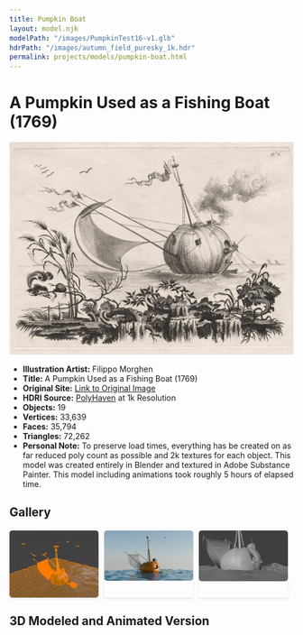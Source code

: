 ```yaml
---
title: Pumpkin Boat
layout: model.njk
modelPath: "/images/PumpkinTest16-v1.glb"
hdrPath: "/images/autumn_field_puresky_1k.hdr"
permalink: projects/models/pumpkin-boat.html
---
```


# A Pumpkin Used as a Fishing Boat (1769)

![Pumpkin Boat Concept Art](/images/pumpkin-boat.jpg)


- **Illustration Artist:** Filippo Morghen
- **Title:** A Pumpkin Used as a Fishing Boat (1769)
- **Original Site:** [Link to Original Image](https://artvee.com/dl/a-pumpkin-used-as-a-fishing-boat/#00)
- **HDRI Source:** [PolyHaven](https://polyhaven.com/a/snow_field_2_puresky) at 1k Resolution
- **Objects:** 19
- **Vertices:** 33,639
- **Faces:** 35,794
- **Triangles:** 72,262
- **Personal Note:** To preserve load times, everything has be created on as far reduced poly count as possible and 2k textures for each object. This model was created entirely in Blender and textured in Adobe Substance Painter. This model including animations took roughly 5 hours of elapsed time.

## Gallery

<div class="gallery">
  <a href="/images/PumpkinBoatImages/Poly%20Count.png">
    <img src="/images/PumpkinBoatImages/Poly%20Count.png" alt="Poly Count">
  </a>
  <a href="/images/PumpkinBoatImages/IllustrationRendition.png">
    <img src="/images/PumpkinBoatImages/IllustrationRendition.png" alt="Illustration Rendition">
  </a>
  <a href="/images/PumpkinBoatImages/Mesh%20Model.png">
    <img src="/images/PumpkinBoatImages/Mesh%20Model.png" alt="Mesh Model">
  </a>
</div>

## 3D Modeled and Animated Version

<div id="threejs-container" style="margin-bottom: 50px;">
  <canvas id="modelCanvas" style="width: 100%; height: 100%;"></canvas>
</div>

<script type="module">
  import { initModel } from '/js/threejs-model.js';

  const modelPath = "{{ modelPath }}";
  const hdrPath = "{{ hdrPath }}";

  initModel(modelPath, hdrPath);
</script>


<style>
  .gallery {
    display: flex;
    flex-wrap: wrap;
    gap: 10px;
    margin-top: 20px;
  }
  .gallery a {
    flex: 1 1 calc(33.333% - 10px);
    max-width: calc(33.333% - 10px);
    box-shadow: 0 2px 4px rgba(0, 0, 0, 0.1);
    text-decoration: none;
  }
  .gallery img {
    width: 100%;
    height: auto;
    display: block;
    border-radius: 5px;
  }
  #threejs-container {
    width: 100%;
    height: 500px;
    margin-bottom: 50px; /* Adds space below the canvas */
  }
</style>
